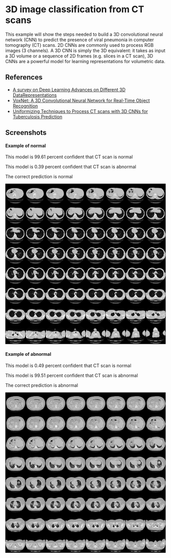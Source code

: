 
# 3D image classification from CT scans

This example will show the steps needed to build a 3D convolutional neural network (CNN) to predict the presence of viral pneumonia in computer tomography (CT) scans. 2D CNNs are commonly used to process RGB images (3 channels). A 3D CNN is simply the 3D equivalent: it takes as input a 3D volume or a sequence of 2D frames (e.g. slices in a CT scan), 3D CNNs are a powerful model for learning representations for volumetric data.
## References

 - [A survey on Deep Learning Advances on Different 3D DataRepresentations](https://arxiv.org/pdf/1808.01462.pdf)
 - [VoxNet: A 3D Convolutional Neural Network for Real-Time Object Recognition](http://3ddl.cs.princeton.edu/2016/papers/Hegde_Zadeh.pdf    )
 - [Uniformizing Techniques to Process CT scans with 3D CNNs for Tuberculosis Prediction](https://arxiv.org/abs/2007.13224)

  
## Screenshots
#### Example of normal 

This model is 99.61 percent confident that CT scan is normal

This model is 0.39 percent confident that CT scan is abnormal

The correct prediction is normal

![App Screenshot](https://github.com/Shubham0920/Presence-of-viral-pneumonia-in-computer-tomography-CT-scans/blob/main/normal%20CT%20scan.png)

  
#### Example of abnormal

This model is 0.49 percent confident that CT scan is normal

This model is 99.51 percent confident that CT scan is abnormal

The correct prediction is abnormal

![App Screenshot](https://github.com/Shubham0920/Presence-of-viral-pneumonia-in-computer-tomography-CT-scans/blob/main/Abnormal%20CT%20SCAN.png)
